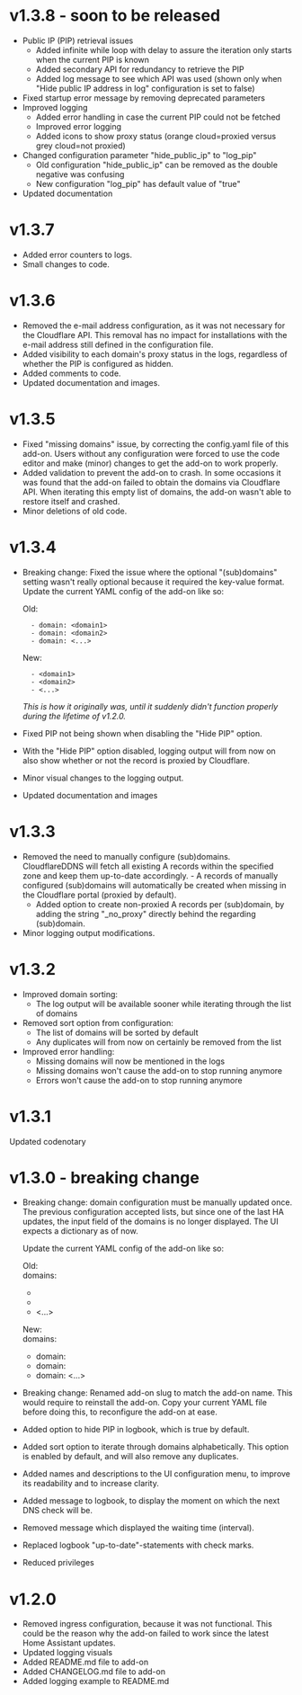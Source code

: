 # v1.3.8 - soon to be released
- Public IP (PIP) retrieval issues
  - Added infinite while loop with delay to assure the iteration only starts when the current PIP is known
  - Added secondary API for redundancy to retrieve the PIP
  - Added log message to see which API was used (shown only when "Hide public IP address in log" configuration is set to false)
- Fixed startup error message by removing deprecated parameters
- Improved logging
  - Added error handling in case the current PIP could not be fetched
  - Improved error logging
  - Added icons to show proxy status (orange cloud=proxied versus grey cloud=not proxied)
- Changed configuration parameter "hide_public_ip" to "log_pip"
  - Old configuration "hide_public_ip" can be removed as the double negative was confusing
  - New configuration "log_pip" has default value of "true"
- Updated documentation

# v1.3.7
- Added error counters to logs.
- Small changes to code.

# v1.3.6
- Removed the e-mail address configuration, as it was not necessary for the Cloudflare API. This removal has no impact for installations with the e-mail address still defined in the configuration file.
- Added visibility to each domain's proxy status in the logs, regardless of whether the PIP is configured as hidden.
- Added comments to code.
- Updated documentation and images.

# v1.3.5
- Fixed "missing domains" issue, by correcting the config.yaml file of this add-on. Users without any configuration were forced to use the code editor and make (minor) changes to get the add-on to work properly.
- Added validation to prevent the add-on to crash. In some occasions it was found that the add-on failed to obtain the domains via Cloudflare API. When iterating this empty list of domains, the add-on wasn't able to restore itself and crashed.
- Minor deletions of old code.

# v1.3.4
- Breaking change: Fixed the issue where the optional "(sub)domains" setting wasn't really optional because it required the key-value format.
  Update the current YAML config of the add-on like so:

  Old:<br>
  ``` domains:
    - domain: <domain1>
    - domain: <domain2>
    - domain: <...>
  ```
  
  New:<br>
  ``` domains:
    - <domain1>
    - <domain2>
    - <...>
  ```

  *This is how it originally was, until it suddenly didn't function properly during the lifetime of v1.2.0.*
  <br>
- Fixed PIP not being shown when disabling the "Hide PIP" option.
- With the "Hide PIP" option disabled, logging output will from now on also show whether or not the record is proxied by Cloudflare.
- Minor visual changes to the logging output.
- Updated documentation and images

# v1.3.3
- Removed the need to manually configure (sub)domains. CloudflareDDNS will fetch all existing A records within the specified zone and keep them up-to-date accordingly. - A records of manually configured (sub)domains will automatically be created when missing in the Cloudflare portal (proxied by default).
  - Added option to create non-proxied A records per (sub)domain, by adding the string "_no_proxy" directly behind the regarding (sub)domain.
- Minor logging output modifications.

# v1.3.2
- Improved domain sorting:
  - The log output will be available sooner while iterating through the list of domains
- Removed sort option from configuration:
  - The list of domains will be sorted by default
  - Any duplicates will from now on certainly be removed from the list
- Improved error handling:
  - Missing domains will now be mentioned in the logs
  - Missing domains won't cause the add-on to stop running anymore
  - Errors won't cause the add-on to stop running anymore

# v1.3.1
Updated codenotary

# v1.3.0 - breaking change
- Breaking change: domain configuration must be manually updated once. The previous configuration accepted lists, but since one of the last HA updates, the input field of the domains is no longer displayed.
  The UI expects a dictionary as of now.

  Update the current YAML config of the add-on like so:

  Old:<br>
  domains:
    - <domain1>
    - <domain2>
    - <...>

  New:<br>
  domains:
    - domain: <domain1>
    - domain: <domain2>
    - domain: <...>

- Breaking change: Renamed add-on slug to match the add-on name. This would require to reinstall the add-on. Copy your current YAML file before doing this, to
  reconfigure the add-on at ease.
- Added option to hide PIP in logbook, which is true by default.
- Added sort option to iterate through domains alphabetically. This option is enabled by default, and will also remove any duplicates.
- Added names and descriptions to the UI configuration menu, to improve its readability and to increase clarity.
- Added message to logbook, to display the moment on which the next DNS check will be.
- Removed message which displayed the waiting time (interval).
- Replaced logbook "up-to-date"-statements with check marks.
- Reduced privileges
  
# v1.2.0
- Removed ingress configuration, because it was not functional. This could be the reason why the add-on failed to work since the latest Home Assistant updates.
- Updated logging visuals
- Added README.md file to add-on
- Added CHANGELOG.md file to add-on
- Added logging example to README.md
